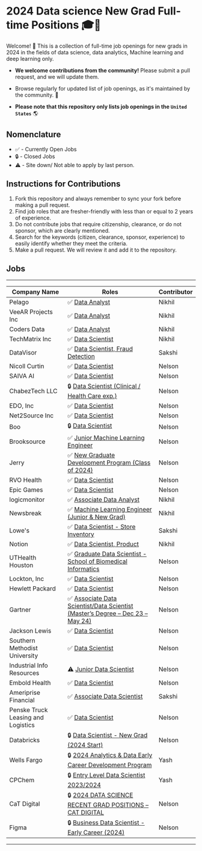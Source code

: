 # 2024 Data science New Grad Full-time Positions 🎓💼

Welcome! 🎉 
This is a collection of full-time job openings for new grads in 2024 in the fields of data science, data analytics, Machine learning and deep learning only.

- **We welcome contributions from the community!** Please submit a pull request, and we will update them.

- Browse regularly for updated list of job openings, as it's maintained by the community. 🚀

- **Please note that this repository only lists job openings in the `United States`** 🌎

## Nomenclature
- ✅ - Currently Open Jobs
- 🔒 - Closed Jobs
- ⚠️ - Site down/ Not able to apply by last person.

## Instructions for Contributions
1) Fork this repository and always remember to sync your fork before making a pull request.
2) Find job roles that are fresher-friendly with less than or equal to 2 years of experience.
3) Do not contribute jobs that require citizenship, clearance, or do not sponsor, which are clearly mentioned.
4) Search for the keywords (citizen, clearance, sponsor, experience) to easily identify whether they meet the criteria.
5) Make a pull request. We will review it and add it to the repository.

## Jobs

----

| Company Name         | Roles                | Contributor |
| ------------- | --------------------- | ---------------------------- |
| Pelago | ✅ [Data Analyst](https://boards.greenhouse.io/pelago/jobs/4220664007?source=LinkedIn)   | Nikhil |
| VeeAR Projects Inc| ✅ [Data Analyst](https://www.linkedin.com/jobs/search/?currentJobId=3837592718&keywords=Techmatrix&origin=BLENDED_SEARCH_RESULT_NAVIGATION_JOB_CARD&originToLandingJobPostings=3836782185)   | Nikhil |
| Coders Data | ✅ [Data Analyst](https://www.linkedin.com/jobs/search/?currentJobId=3841951367&keywords=Techmatrix&origin=BLENDED_SEARCH_RESULT_NAVIGATION_JOB_CARD&originToLandingJobPostings=3836782185)   | Nikhil |
| TechMatrix Inc| ✅ [Data Scientist](https://www.linkedin.com/jobs/search/?currentJobId=3836782185&keywords=Techmatrix&origin=BLENDED_SEARCH_RESULT_NAVIGATION_JOB_CARD&originToLandingJobPostings=3836782185)   | Nikhil |
| DataVisor | ✅ [Data Scientist, Fraud Detection](https://apply.workable.com/datavisor-jobs/j/56AC6D8462/apply/)   | Sakshi |
| Nicoll Curtin | ✅ [Data Scientist](https://www.linkedin.com/jobs/view/3833697042/?refId=93210212-02aa-4b23-8644-7ca492340b8e&trackingId=lRNKI3LRQwCACrcQ%2B9E9hQ%3D%3D)   | Nelson |
| SAIVA AI | ✅ [Data Scientist](https://www.linkedin.com/jobs/collections/recommended/?currentJobId=3835346040&refId=Vrn%2BVelGTy8ZyphflfKtiw%3D%3D&trackingId=Vrn%2BVelGTy8ZyphflfKtiw%3D%3D)   | Nelson |
| ChabezTech LLC | 🔒 [Data Scientist (Clinical / Health Care exp.)](https://www.linkedin.com/jobs/search/?alertAction=viewjobs&currentJobId=3837362698&f_TPR=r604800&f_WT=2&geoId=103644278&origin=JOBS_HOME_REMOTE_JOBS&savedSearchId=1732141389)   | Nelson |
| EDO, Inc | ✅ [Data Scientist](https://boards.greenhouse.io/edo/jobs/4248948007?source=LinkedIn)   | Nelson |
| Net2Source Inc | ✅ [Data Scientist](https://www.linkedin.com/jobs/view/3834570681/?eBP=CwEAAAGN63KWs218Oq1FC2xk1aAQT0_sNE4_QcggPSHcJFXxDy28ESopciACSgmnGJJQOx1oRKFMzhOHEE-0so17_ha1S9ozwkxljN_PZ7qlemLWIim-VOYXHHrfMao4bLPoSDASB3v8WJeXYz2dLRMEG48n1BKzs5iY_D51KemoQypX3hNmS7FgF01KXi4rMIdOylY-0M0WHVmqL2enRMVtRClracER2fepZ9G8c0sgtbLG9-5Vl-pxTrjk4Em7jkGDXIRZrjf1vW3Z2n7mABAVld5Sqqp0OT2u82PMz9BPyvizmZFF4QF9S922QXRPyiq6yekjNIWKOA_yN5SVnnZbpwnd_B39vCn0RL0VWiicwcEF_Ch36nuBlFnCsMU7pqMbhjjDlvgSaMp_CcdvAdYpe9fi&refId=jJPk8xfBDD4%2BDGC933geGg%3D%3D&trackingId=NC4%2F8CBN9t1vFLrETM1sTA%3D%3D)   | Nelson |
| Boo | 🔒 [Data Scientist](https://boo01.snaphunt.com/job/Z2YB3ML0GB-SM-169?source=linkedin)   | Nelson |
| Brooksource | ✅ [Junior Machine Learning Engineer](https://www.linkedin.com/jobs/collections/recommended/?currentJobId=3835319159&eBP=CwEAAAGN623M1NtsfJHjXNho5KiEku3WmXELNo3pMegTPp7tpQVOaRNY1Qzma8zkULMgYHhYKDOSUkpbDXcSiJ9TVdiKeqR8MmKkHnhAuWbaam1c3DOpW1fd3l18TTXah7mYG0mIU9R-kjelv_ZEFj5E4eVppLsHhYNB_gaXFJyvxarQHdLyeRfFQebgnGRWWkHuX7VNAjMm9SGz9E45C3deYDEKrvsR7uAgm2l5gNTs1p78xrZ6niKJOO5jAGihMTGAW9bDPVZGHgj0wTWOcCcq3msll4coGx1owYvG9KGhhOtUMM8wBt4AQc2ovHSdNItgWUMYlME7Ik14IMRBIAjZYliaZvWFbln7RSzb05sTP5uBXj5NLwygiwpcYIFw&refId=Qr0Lv7cYE1I0jfbwU4p6cA%3D%3D&start=24&trackingId=Cgij11RdIxXpbDT3bOU2DQ%3D%3D)   | Nelson |
| Jerry | ✅ [New Graduate Development Program (Class of 2024)](https://jobs.ashbyhq.com/Jerry/4de9f6eb-fd0d-44f7-b33b-5a93c0840e43/application?ref=Simplify&src=Simplify&utm_source=Simplify)   | Nelson |
| RVO Health | ✅ [Data Scientist](https://boards.greenhouse.io/rvohealth/jobs/4359462005?source=LinkedIn)   | Nelson |
| Epic Games | ✅ [Data Scientist](https://boards.greenhouse.io/embed/job_app?token=5091831004&gh_src=32b5d0474us&source=LinkedIn)   | Nelson |
| logicmonitor | ✅ [Associate Data Analyst](https://www.logicmonitor.com/career/?gh_jid=5618887&utm_source=Simplify&gh_src=Simplify)   | Nikhil |
| Newsbreak | ✅ [Machine Learning Engineer (Junior & New Grad)](https://boards.greenhouse.io/newsbreak/jobs/4338876006?utm_source=Simplify&gh_src=Simplify#app)   | Nikhil |
| Lowe's | ✅ [Data Scientist - Store Inventory](https://talent.lowes.com/us/en/job/JR-01664516/Data-Scientist-Store-Inventory?utm_source=617IndeedOrganic)   | Sakshi |
| Notion  | ✅ [Data Scientist, Product](https://boards.greenhouse.io/notion/jobs/5895534003)   | Nikhil |
| UTHealth Houston | ✅ [Graduate Data Scientist - School of Biomedical Informatics](https://www.simplyhired.com/job/FOwOsWlqdTlESUscsAc-G7plvbAvYb8kmDN9_K2btAcTsEAhJBwF1Q)   | Nelson |
| Lockton, Inc | ✅ [Data Scientist](https://www.simplyhired.com/job/dNZIU2ajsR26oXw76WNUjWrj6PTZnyIB_G4Ak_gHv6rcBy9ZItDeRA)   | Nelson |
| Hewlett Packard | ✅ [Data Scientist](https://www.simplyhired.com/job/BHKB6mmOOGpR8fRtIg1rnzjBfsXcxvNocyK98IS1lP8aledCcMHOZw)   | Nelson |
| Gartner | ✅ [Associate Data Scientist/Data Scientist (Master’s Degree – Dec 23 – May 24)](https://www.simplyhired.com/job/Cd-W0DeWFpk3GzHMxWhozCfBzR7DHofKhf3JRTOEbXJ3ASYY7Km1vw)   | Nelson |
| Jackson Lewis | ✅ [Data Scientist](https://www.simplyhired.com/search?q=new+grad+-+data+scientist&l=texas&job=pTTmTFPdlkUAgkHJCaXlbKiMcLXIfvPt5wAaFhXyxwF_HgrtpW_FYg)   | Nelson |
| Southern Methodist University | ✅ [Data Scientist](https://www.simplyhired.com/search?q=new+grad+-+data+scientist&l=texas&job=SoG-wDL951CLlhVp3d9oAU7b-GUwRjjmhtn5sD3QKNxhJQ2Q3MmQIQ)   | Nelson |
| Industrial Info Resources | ⚠️ [Junior Data Scientist](https://www.simplyhired.com/search?q=new+grad+-+data+scientist&l=texas&job=i3dDQa0KiuhcANA08MKb05yTUkyr-dp-iQoyXbKbdJfQBTWg1A1JnA)   | Nelson |
| Embold Health | ✅ [Data Scientist](https://www.simplyhired.com/search?q=new+grad+-+data+scientist&job=EEF0MlK2NLssJ3jZ5AGXD6o01PDQZJ5X0mpRNIw6RAxZgFTtHlLzHw&from=smart-apply)   | Nelson |
| Ameriprise Financial | ✅ [Associate Data Scientist](https://www.simplyhired.com/job/lVjUaumOzaKb9RLVpjIK_ItEJScOr5FprNghA7RoNW9HKbWWptvPUQ)   | Sakshi |
| Penske Truck Leasing and Logistics | ✅ [Data Scientist](https://www.simplyhired.com/job/EAMccIqDpZkwC8BdmETHFFXlklwrvv7sCQLVPQxXrFtj1m9C23A_aw)   | Nelson |
| Databricks | 🔒 [Data Scientist - New Grad (2024 Start)](https://www.databricks.com/company/careers/university-recruiting/data-scientist---new-grad-2024-start-6866554002)   | Nelson |
| Wells Fargo | 🔒 [2024 Analytics & Data Early Career Development Program](https://www.wellsfargojobs.com/en/jobs/r-304476/2024-analytics-data-early-career-development-program?jClickId=89537bad-3c8a-4e56-ba30-b27ffe732afc&publisher=Linkedin%2520Flat%2520bid&utm_source=joveo)   | Yash |
| CPChem | 🔒 [Entry Level Data Scientist 2023/2024](https://jobs.cpchem.com/job/USA-Woodlands-Entry-Level-Data-Scientist-20232024-TX-77380/1071442300/?utm_campaign=google_jobs_apply&utm_source=google_jobs_apply&utm_medium=organic)   | Yash |
| CaT Digital | 🔒 [2024 DATA SCIENCE RECENT GRAD POSITIONS – CAT DIGITAL](https://careers.caterpillar.com/en/jobs/job/r0000212221-2024-data-science-recent-grad-positions-cat-digital/)   | Nelson |
| Figma | 🔒 [Business Data Scientist - Early Career (2024)](https://boards.greenhouse.io/figma/jobs/4985943004)   | Nelson |
****
